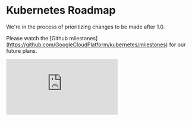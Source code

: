 <!-- BEGIN MUNGE: UNVERSIONED_WARNING -->


<!-- END MUNGE: UNVERSIONED_WARNING -->

# Kubernetes Roadmap

We're in the process of prioritizing changes to be made after 1.0.

Please watch the [Github milestones] (https://github.com/GoogleCloudPlatform/kubernetes/milestones) for our future plans.


<!-- BEGIN MUNGE: IS_VERSIONED -->
<!-- TAG IS_VERSIONED -->
<!-- END MUNGE: IS_VERSIONED -->


<!-- BEGIN MUNGE: GENERATED_ANALYTICS -->
[![Analytics](https://kubernetes-site.appspot.com/UA-36037335-10/GitHub/docs/roadmap.md?pixel)]()
<!-- END MUNGE: GENERATED_ANALYTICS -->
